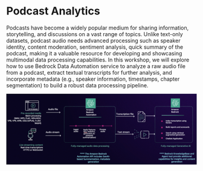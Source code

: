 # Podcast Analytics

Podcasts have become a widely popular medium for sharing information, storytelling, and discussions on a vast range of topics. Unlike text-only datasets, podcast audio needs advanced processing such as speaker identity, content moderation, sentiment analysis, quick summary of the podcast, making it a valuable resource for developing and showcasing multimodal data processing capabilities. In this workshop, we will explore how to use Bedrock Data Automation service to analyze a raw audio file from a podcast, extract textual transcripts for further analysis, and incorporate metadata (e.g., speaker information, timestamps, chapter segmentation) to build a robust data processing pipeline. 

![A diagram of the BDA audio solution bda_audio_solution](../static/BDA-audio.png)
